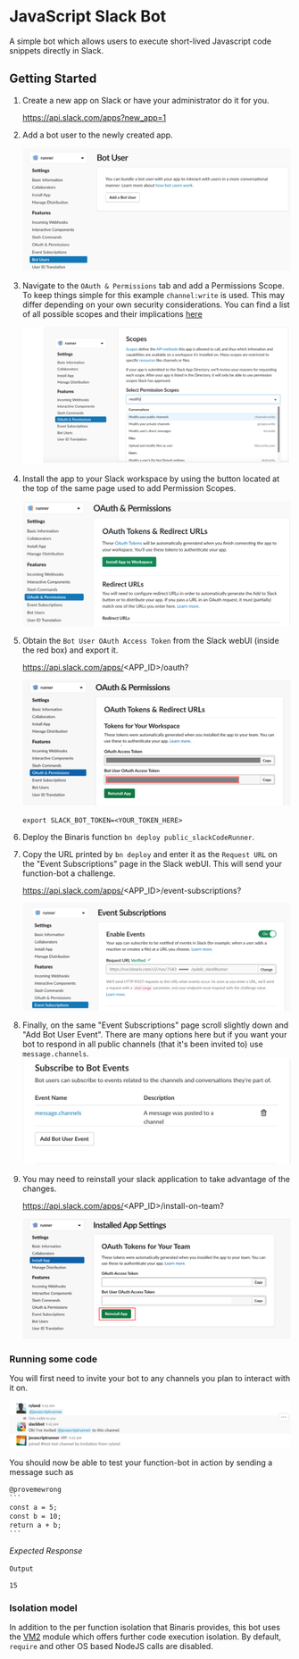 # JavaScript Slack Bot

A simple bot which allows users to execute short-lived Javascript code snippets directly in Slack.

## Getting Started

1. Create a new app on Slack or have your administrator do it for you.
  
    https://api.slack.com/apps?new_app=1

1. Add a bot user to the newly created app.

    ![add_bot_user](https://raw.githubusercontent.com/binaris/functions-examples/feature-slack-bot/slack-code-runner-bot/assets/add_bot_user.png)

1. Navigate to the `OAuth & Permissions` tab and add a Permissions Scope. To keep things simple for this example `channel:write` is used. This may differ depending on your own security considerations. You can find a list of all possible scopes and their implications [here](https://api.slack.com/methods)

    ![set_permissions](https://raw.githubusercontent.com/binaris/functions-examples/feature-slack-bot/slack-code-runner-bot/assets/set_permissions.png)

1. Install the app to your Slack workspace by using the button located at the top of the same page used to add Permission Scopes.

    ![install_app](https://raw.githubusercontent.com/binaris/functions-examples/feature-slack-bot/slack-code-runner-bot/assets/install_app.png)
    
1. Obtain the `Bot User OAuth Access Token` from the Slack webUI (inside the red box)
   and export it.
   
   https://api.slack.com/apps/<APP_ID>/oauth?


   ![token](https://raw.githubusercontent.com/binaris/functions-examples/feature-slack-bot/slack-code-runner-bot/assets/token.png)
   
      `export SLACK_BOT_TOKEN=<YOUR_TOKEN_HERE>`

1. Deploy the Binaris function `bn deploy public_slackCodeRunner`.
1. Copy the URL printed by `bn deploy` and enter it as the `Request URL` on the "Event Subscriptions" page in the Slack webUI. This will send your function-bot a challenge.

   https://api.slack.com/apps/<APP_ID>/event-subscriptions?

   ![challenge](https://raw.githubusercontent.com/binaris/functions-examples/feature-slack-bot/slack-code-runner-bot/assets/challenge.png)
1. Finally, on the same "Event Subscriptions" page scroll slightly down and "Add Bot User Event". There are many options here but if you want your bot to respond in all public channels (that it's been invited to) use `message.channels`.
   ![bot_events](https://raw.githubusercontent.com/binaris/functions-examples/feature-slack-bot/slack-code-runner-bot/assets/bot_events.png)
1. You may need to reinstall your slack application to take advantage of the changes.

    https://api.slack.com/apps/<APP_ID>/install-on-team?


   ![reinstall](https://raw.githubusercontent.com/binaris/functions-examples/feature-slack-bot/slack-code-runner-bot/assets/reinstall.png)

### Running some code

You will first need to invite your bot to any channels you plan to interact with it on.

   ![add_to_channel](https://raw.githubusercontent.com/binaris/functions-examples/feature-slack-bot/slack-code-runner-bot/assets/add_to_channel.png)


You should now be able to test your function-bot in action by sending a message such as

````
@provemewrong
```
const a = 5;
const b = 10;
return a + b;
```
````

*Expected Response*

`Output`

```
15
```

### Isolation model

In addition to the per function isolation that Binaris provides, this bot uses the [VM2](https://github.com/patriksimek/vm2) module which offers further code execution isolation. By default, `require` and other OS based NodeJS calls are disabled.
